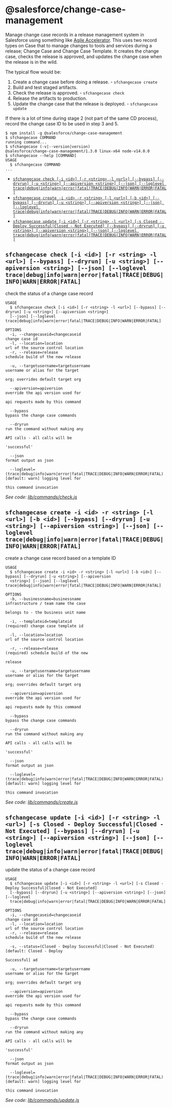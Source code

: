 @salesforce/change-case-management
=============

Manage change case records in a release management system in Salesforce using something like [Agile Accelerator](https://appexchange.salesforce.com/appxListingDetail?listingId=a0N30000000ps3jEAA). This uses two record types on Case that to manage changes to tools and services during a release; Change Case and Change Case Template. It creates the change case, checks the release is approved, and updates the change case when the release is in the wild.

The typical flow would be:

1. Create a change case before doing a release. - `sfchangecase create`
1. Build and test staged artifacts.
1. Check the release is approved. - `sfchangecase check`
1. Release the artifacts to production.
1. Update the change case that the release is deployed. - `sfchangecase update`

If there is a lot of time during stage 2 (not part of the same CD process), record the change case ID to be used in step 3 and 5.

<!-- install -->
<!-- usage -->
```sh-session
$ npm install -g @salesforce/change-case-management
$ sfchangecase COMMAND
running command...
$ sfchangecase (-v|--version|version)
@salesforce/change-case-management/1.3.0 linux-x64 node-v14.0.0
$ sfchangecase --help [COMMAND]
USAGE
  $ sfchangecase COMMAND
...
```
<!-- usagestop -->
<!-- commands -->
* [`sfchangecase check [-i <id>] [-r <string> -l <url>] [--bypass] [--dryrun] [-u <string>] [--apiversion <string>] [--json] [--loglevel trace|debug|info|warn|error|fatal|TRACE|DEBUG|INFO|WARN|ERROR|FATAL]`](#sfchangecase-check--i-id--r-string--l-url---bypass---dryrun--u-string---apiversion-string---json---loglevel-tracedebuginfowarnerrorfataltracedebuginfowarnerrorfatal)
* [`sfchangecase create -i <id> -r <string> [-l <url>] [-b <id>] [--bypass] [--dryrun] [-u <string>] [--apiversion <string>] [--json] [--loglevel trace|debug|info|warn|error|fatal|TRACE|DEBUG|INFO|WARN|ERROR|FATAL]`](#sfchangecase-create--i-id--r-string--l-url--b-id---bypass---dryrun--u-string---apiversion-string---json---loglevel-tracedebuginfowarnerrorfataltracedebuginfowarnerrorfatal)
* [`sfchangecase update [-i <id>] [-r <string> -l <url>] [-s Closed - Deploy Successful|Closed - Not Executed] [--bypass] [--dryrun] [-u <string>] [--apiversion <string>] [--json] [--loglevel trace|debug|info|warn|error|fatal|TRACE|DEBUG|INFO|WARN|ERROR|FATAL]`](#sfchangecase-update--i-id--r-string--l-url--s-closed---deploy-successfulclosed---not-executed---bypass---dryrun--u-string---apiversion-string---json---loglevel-tracedebuginfowarnerrorfataltracedebuginfowarnerrorfatal)

## `sfchangecase check [-i <id>] [-r <string> -l <url>] [--bypass] [--dryrun] [-u <string>] [--apiversion <string>] [--json] [--loglevel trace|debug|info|warn|error|fatal|TRACE|DEBUG|INFO|WARN|ERROR|FATAL]`

check the status of a change case record

```
USAGE
  $ sfchangecase check [-i <id>] [-r <string> -l <url>] [--bypass] [--dryrun] [-u <string>] [--apiversion <string>] 
  [--json] [--loglevel trace|debug|info|warn|error|fatal|TRACE|DEBUG|INFO|WARN|ERROR|FATAL]

OPTIONS
  -i, --changecaseid=changecaseid                                                   change case id
  -l, --location=location                                                           url of the source control location
  -r, --release=release                                                             schedule build of the new release

  -u, --targetusername=targetusername                                               username or alias for the target
                                                                                    org; overrides default target org

  --apiversion=apiversion                                                           override the api version used for
                                                                                    api requests made by this command

  --bypass                                                                          bypass the change case commands

  --dryrun                                                                          run the command without making any
                                                                                    API calls - all calls will be
                                                                                    'successful'

  --json                                                                            format output as json

  --loglevel=(trace|debug|info|warn|error|fatal|TRACE|DEBUG|INFO|WARN|ERROR|FATAL)  [default: warn] logging level for
                                                                                    this command invocation
```

_See code: [lib/commands/check.js](https://github.com/forcedotcom/change-case-management/blob/v1.3.0/lib/commands/check.js)_

## `sfchangecase create -i <id> -r <string> [-l <url>] [-b <id>] [--bypass] [--dryrun] [-u <string>] [--apiversion <string>] [--json] [--loglevel trace|debug|info|warn|error|fatal|TRACE|DEBUG|INFO|WARN|ERROR|FATAL]`

create a change case record based on a template ID

```
USAGE
  $ sfchangecase create -i <id> -r <string> [-l <url>] [-b <id>] [--bypass] [--dryrun] [-u <string>] [--apiversion 
  <string>] [--json] [--loglevel trace|debug|info|warn|error|fatal|TRACE|DEBUG|INFO|WARN|ERROR|FATAL]

OPTIONS
  -b, --businessname=businessname                                                   infrastructure / team name the case
                                                                                    belongs to - the business unit name

  -i, --templateid=templateid                                                       (required) change case template id

  -l, --location=location                                                           url of the source control location

  -r, --release=release                                                             (required) schedule build of the new
                                                                                    release

  -u, --targetusername=targetusername                                               username or alias for the target
                                                                                    org; overrides default target org

  --apiversion=apiversion                                                           override the api version used for
                                                                                    api requests made by this command

  --bypass                                                                          bypass the change case commands

  --dryrun                                                                          run the command without making any
                                                                                    API calls - all calls will be
                                                                                    'successful'

  --json                                                                            format output as json

  --loglevel=(trace|debug|info|warn|error|fatal|TRACE|DEBUG|INFO|WARN|ERROR|FATAL)  [default: warn] logging level for
                                                                                    this command invocation
```

_See code: [lib/commands/create.js](https://github.com/forcedotcom/change-case-management/blob/v1.3.0/lib/commands/create.js)_

## `sfchangecase update [-i <id>] [-r <string> -l <url>] [-s Closed - Deploy Successful|Closed - Not Executed] [--bypass] [--dryrun] [-u <string>] [--apiversion <string>] [--json] [--loglevel trace|debug|info|warn|error|fatal|TRACE|DEBUG|INFO|WARN|ERROR|FATAL]`

update the status of a change case record

```
USAGE
  $ sfchangecase update [-i <id>] [-r <string> -l <url>] [-s Closed - Deploy Successful|Closed - Not Executed] 
  [--bypass] [--dryrun] [-u <string>] [--apiversion <string>] [--json] [--loglevel 
  trace|debug|info|warn|error|fatal|TRACE|DEBUG|INFO|WARN|ERROR|FATAL]

OPTIONS
  -i, --changecaseid=changecaseid                                                   change case id
  -l, --location=location                                                           url of the source control location
  -r, --release=release                                                             schedule build of the new release

  -s, --status=(Closed - Deploy Successful|Closed - Not Executed)                   [default: Closed - Deploy
                                                                                    Successful] ad

  -u, --targetusername=targetusername                                               username or alias for the target
                                                                                    org; overrides default target org

  --apiversion=apiversion                                                           override the api version used for
                                                                                    api requests made by this command

  --bypass                                                                          bypass the change case commands

  --dryrun                                                                          run the command without making any
                                                                                    API calls - all calls will be
                                                                                    'successful'

  --json                                                                            format output as json

  --loglevel=(trace|debug|info|warn|error|fatal|TRACE|DEBUG|INFO|WARN|ERROR|FATAL)  [default: warn] logging level for
                                                                                    this command invocation
```

_See code: [lib/commands/update.js](https://github.com/forcedotcom/change-case-management/blob/v1.3.0/lib/commands/update.js)_
<!-- commandsstop -->
